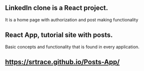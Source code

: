 ## LinkedIn clone is a React project. 
It is a home page with authorization and post making functionality

## React App, tutorial site with posts. 
Basic concepts and functionality that is found in every application.

## https://srtrace.github.io/Posts-App/
   
